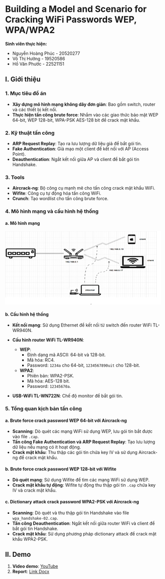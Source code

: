 # Building a Model and Scenario for Cracking WiFi Passwords WEP, WPA/WPA2

**Sinh viên thực hiện:**
- Nguyễn Hoàng Phúc - 20520277
- Võ Thị Hưởng - 19520586
- Hồ Văn Phước - 22521151

## I. Giới thiệu

### 1. Mục tiêu đồ án
- **Xây dựng mô hình mạng không dây đơn giản**: Bao gồm switch, router và các thiết bị kết nối.
- **Thực hiện tấn công brute force**: Nhắm vào các giao thức bảo mật WEP 64-bit, WEP 128-bit, WPA-PSK AES-128 bit để crack mật khẩu.

### 2. Kỹ thuật tấn công
- **ARP Request Replay**: Tạo ra lưu lượng dữ liệu giả để bắt gói tin.
- **Fake Authentication**: Giả mạo một client để kết nối với AP (Access Point).
- **Deauthentication**: Ngắt kết nối giữa AP và client để bắt gói tin Handshake.

### 3. Tools
- **Aircrack-ng**: Bộ công cụ mạnh mẽ cho tấn công crack mật khẩu WiFi.
- **Wifite**: Công cụ tự động hóa tấn công WiFi.
- **Crunch**: Tạo wordlist cho tấn công brute force.

### 4. Mô hình mạng và cấu hình hệ thống

#### a. Mô hình mạng
  ![Model Diagram](./assets/images/model.png)

#### b. Cấu hình hệ thống
- **Kết nối mạng**: Sử dụng Ethernet để kết nối từ switch đến router WiFi TL-WR940N.
  
- **Cấu hình router WiFi TL-WR940N**:
  - **WEP**:
    - Định dạng mã ASCII: 64-bit và 128-bit.
    - Mã hóa: RC4.
    - Password: `1234a` cho 64-bit, `1234567890uit` cho 128-bit.
  - **WPA2**:
    - Phiên bản: WPA2-PSK.
    - Mã hóa: AES-128 bit.
    - Password: `12345670a`.
    
- **USB-WiFi TL-WN722N**: Chế độ monitor để bắt gói tin.

### 5. Tổng quan kịch bản tấn công

#### a. Brute force crack password WEP 64-bit với Aircrack-ng
- **Scanning**: Dò quét các mạng WiFi sử dụng WEP, lưu gói tin bắt được vào file `.cap`.
- **Tấn công Fake Authentication và ARP Request Replay**: Tạo lưu lượng dữ liệu nếu mạng có ít hoạt động.
- **Crack mật khẩu**: Thu thập các gói tin chứa key IV và sử dụng Aircrack-ng để crack mật khẩu.

#### b. Brute force crack password WEP 128-bit với Wifite
- **Dò quét mạng**: Sử dụng Wifite để tìm các mạng WiFi sử dụng WEP.
- **Crack mật khẩu tự động**: Wifite tự động thu thập gói tin `.cap` chứa key IV và crack mật khẩu.

#### c. Dictionary attack crack password WPA2-PSK với Aircrack-ng
- **Scanning**: Dò quét và thu thập gói tin Handshake vào file `wpa_handshake-02.cap`.
- **Tấn công Deauthentication**: Ngắt kết nối giữa router WiFi và client để bắt gói tin Handshake.
- **Crack mật khẩu**: Sử dụng phương pháp dictionary attack để crack mật khẩu WPA2-PSK.

## II. Demo
1. **Video demo**: [YouTube](link_to_your_video)
2. **Report**: [Link Docx](./assets/report/FinalReport.NT131.O21.docx)
